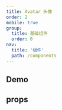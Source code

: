 ```yaml
---
title: Avatar 头像
order: 2
mobile: true
group:
  title: 基础组件
  order: 0
nav:
  title: '组件'
  path: /components
---
```


## Demo

<code src="../../demo/Avatar/index.jsx"></code>

## props

<API hideTitle src="./index.tsx"></API>
